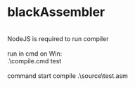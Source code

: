 # blackAssembler
\
NodeJS is required to run compiler\
\
run in cmd on Win:\
.\compile.cmd test\
\
command start compile .\source\test.asm